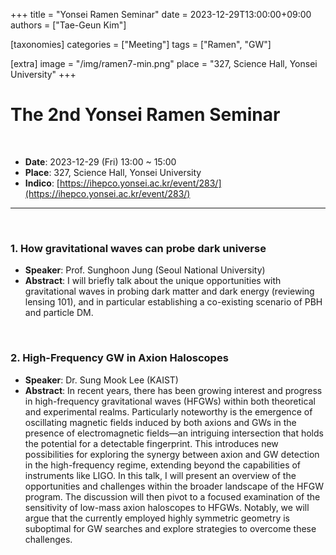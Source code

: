+++
title = "Yonsei Ramen Seminar"
date = 2023-12-29T13:00:00+09:00
authors = ["Tae-Geun Kim"]

[taxonomies]
categories = ["Meeting"]
tags = ["Ramen", "GW"]

[extra]
image = "/img/ramen7-min.png"
place = "327, Science Hall, Yonsei University"
+++

# The 2nd Yonsei Ramen Seminar

<br/>

- **Date**: 2023-12-29 (Fri) 13:00 ~ 15:00
- **Place**: 327, Science Hall, Yonsei University
- **Indico**: [https://ihepco.yonsei.ac.kr/event/283/](https://ihepco.yonsei.ac.kr/event/283/)

<hr/><br/>

### 1. How gravitational waves can probe dark universe

- **Speaker**: Prof. Sunghoon Jung (Seoul National University)
- **Abstract**:  I will briefly talk about the unique opportunities with gravitational waves in probing dark matter and dark energy (reviewing lensing 101), and in particular establishing a co-existing scenario of PBH and particle DM.

<br/>

### 2. High-Frequency GW in Axion Haloscopes

- **Speaker**: Dr. Sung Mook Lee (KAIST)
- **Abstract**: In recent years, there has been growing interest and progress in high-frequency gravitational waves (HFGWs) within both theoretical and experimental realms. Particularly noteworthy is the emergence of oscillating magnetic fields induced by both axions and GWs in the presence of electromagnetic fields—an intriguing intersection that holds the potential for a detectable fingerprint. This introduces new possibilities for exploring the synergy between axion and GW detection in the high-frequency regime, extending beyond the capabilities of instruments like LIGO. In this talk, I will present an overview of the opportunities and challenges within the broader landscape of the HFGW program. The discussion will then pivot to a focused examination of the sensitivity of low-mass axion haloscopes to HFGWs. Notably, we will argue that the currently employed highly symmetric geometry is suboptimal for GW searches and explore strategies to overcome these challenges.

